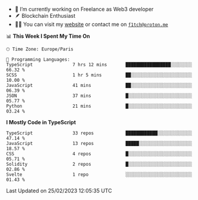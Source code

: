 - 🔭 I’m currently working on Freelance as Web3 developer
- 🪶 Blockchain Enthusiast
- 👨‍💻 You can visit my [website](https://f1tch.xyz) or contact me on [`f1tch@proton.me`](mailto:f1tch@proton.me)

<!--START_SECTION:waka-->
📊 **This Week I Spent My Time On** 

```text
🕑︎ Time Zone: Europe/Paris

💬 Programming Languages: 
TypeScript               7 hrs 12 mins       █████████████████░░░░░░░░   66.32 % 
SCSS                     1 hr 5 mins         ██░░░░░░░░░░░░░░░░░░░░░░░   10.00 % 
JavaScript               41 mins             ██░░░░░░░░░░░░░░░░░░░░░░░   06.39 % 
JSON                     37 mins             █░░░░░░░░░░░░░░░░░░░░░░░░   05.77 % 
Python                   21 mins             █░░░░░░░░░░░░░░░░░░░░░░░░   03.24 % 
```

**I Mostly Code in TypeScript** 

```text
TypeScript               33 repos            ████████████░░░░░░░░░░░░░   47.14 % 
JavaScript               13 repos            █████░░░░░░░░░░░░░░░░░░░░   18.57 % 
CSS                      4 repos             █░░░░░░░░░░░░░░░░░░░░░░░░   05.71 % 
Solidity                 2 repos             █░░░░░░░░░░░░░░░░░░░░░░░░   02.86 % 
Svelte                   1 repo              ░░░░░░░░░░░░░░░░░░░░░░░░░   01.43 % 
```




 Last Updated on 25/02/2023 12:05:35 UTC
<!--END_SECTION:waka-->
